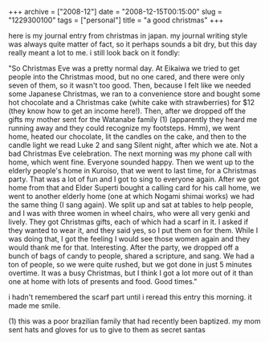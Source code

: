 +++
archive = ["2008-12"]
date = "2008-12-15T00:15:00"
slug = "1229300100"
tags = ["personal"]
title = "a good christmas"
+++

here is my journal entry from christmas in japan. my journal writing style
was always quite matter of fact, so it perhaps sounds a bit dry, but this
day really meant a lot to me. i still look back on it fondly:

"So Christmas Eve was a pretty normal day. At Eikaiwa we tried to get
people into the Christmas mood, but no one cared, and there were only
seven of them, so it wasn't too good. Then, because I felt like we needed
some Japanese Christmas, we ran to a convenience store and bought some hot
chocolate and a Christmas cake (white cake with strawberries) for $12
(they know how to get an income here!). Then, after we dropped off the
gifts my mother sent for the Watanabe family (1) (apparently they heard me
running away and they could recognize my footsteps. Hmm), we went home,
heated our chocolate, lit the candles on the cake, and then to the candle
light we read Luke 2 and sang Silent night, after which we ate. Not a bad
Christmas Eve celebration. The next morning was my phone call with home,
which went fine. Everyone sounded happy. Then we went up to the elderly
people's home in Kuroiso, that we went to last time, for a Christmas
party. That was a lot of fun and I got to sing to everyone again. After we
got home from that and Elder Superti bought a calling card for his call
home, we went to another elderly home (one at which Nogami shimai works)
we had the same thing (I sang again). We split up and sat at tables to
help people, and I was with three women in wheel chairs, who were all very
genki and lively. They got Christmas gifts, each of which had a scarf in
it. I asked if they wanted to wear it, and they said yes, so I put them on
for them. While I was doing that, I got the feeling I would see those
women again and they would thank me for that. Interesting. After the
party, we dropped off a bunch of bags of candy to people, shared
a scripture, and sang. We had a ton of people, so we were quite rushed,
but we got done in just 5 minutes overtime. It was a busy Christmas, but
I think I got a lot more out of it than one at home with lots of presents
and food. Good times."

i hadn't remembered the scarf part until i reread this entry this morning.
it made me smile.

(1) this was a poor brazilian family that had recently been baptized. my
mom sent hats and gloves for us to give to them as secret santas

